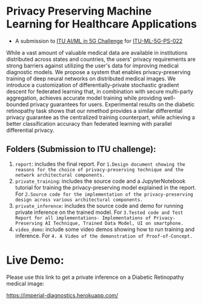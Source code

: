 # Privacy Preserving Machine Learning for Healthcare Applications 

- A submission to [ITU AI/ML in 5G Challenge](https://www.itu.int/en/ITU-T/AI/challenge/2020/Pages/default.aspx) for [ITU-ML-5G-PS-022](https://sites.google.com/view/iitd5g/challenge-problems/privacy-preserving-aiml-in-5g-networks-for-healthcare-applications)

While a vast amount of valuable medical data are available in institutions distributed across states and countries, the users' privacy requirements are  strong barriers against utilizing the user's data for improving medical diagnostic models.  We propose a system that enables privacy-preserving training of deep neural networks on distributed medical images. We introduce a customization of differentially-private stochastic gradient descent for federated learning that, in combination with secure multi-party aggregation, achieves accurate model training while providing well-bounded privacy guarantees for users.  Experimental results on the diabetic retinopathy task shows that our nmethod provides a similar differential privacy guarantee as the centralized training counterpart, while achieving a better classification accuracy than federated learning with parallel differential privacy.

## Folders (Submission to ITU challenge):
 
1. `report`: includes the final report. For `1.Design document showing the reasons for the choice of privacy-preserving technique and the network architectural components.`
2. `private_training`: includes the source code and a JupyterNotebook tutorial for training the privacy-preserving model explained in the report. For `2.Source code for the implementation of the privacy-preserving design across various architectural components.`
3. `private_inference`: includes the source code and demo for running private inference on the trained model. For `3.Tested code and Test Report for all implementations- Implementations of Privacy-Preserving AI Technique, Trained Data Model, UI on smartphone.`
4. `video_demo`: include some video demos showing how to run training and inference. For  `4. A Video of the demonstration of Proof-of-Concept.`


# Live Demo:

Please use this link to get a private inference on a Diabetic Retinopathy medical image:

https://imperial-diagnostics.herokuapp.com/


